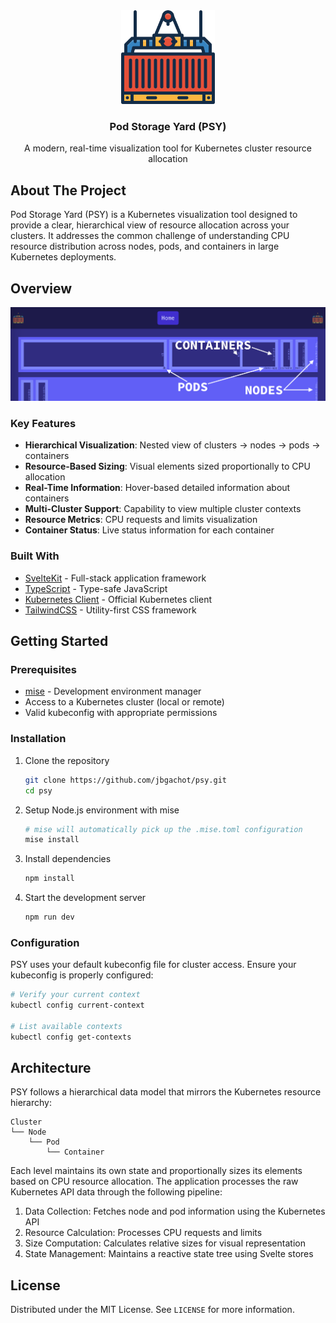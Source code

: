 <div align="center">
  <a href="#">
    <img src="./src/lib/images/psy.svg" alt="Logo" width="150" height="150">
  </a>

  <h3 align="center">Pod Storage Yard (PSY)</h3>

  <p align="center">
    A modern, real-time visualization tool for Kubernetes cluster resource allocation
  </p>
</div>

## About The Project

Pod Storage Yard (PSY) is a Kubernetes visualization tool designed to provide a clear, hierarchical view of resource allocation across your clusters. It addresses the common challenge of understanding CPU resource distribution across nodes, pods, and containers in large Kubernetes deployments.

## Overview

<img src="./capture.png" alt="Overview">

### Key Features

- **Hierarchical Visualization**: Nested view of clusters → nodes → pods → containers
- **Resource-Based Sizing**: Visual elements sized proportionally to CPU allocation
- **Real-Time Information**: Hover-based detailed information about containers
- **Multi-Cluster Support**: Capability to view multiple cluster contexts
- **Resource Metrics**: CPU requests and limits visualization
- **Container Status**: Live status information for each container

### Built With

- [SvelteKit](https://kit.svelte.dev) - Full-stack application framework
- [TypeScript](https://www.typescriptlang.org) - Type-safe JavaScript
- [Kubernetes Client](https://github.com/kubernetes-client/javascript) - Official Kubernetes client
- [TailwindCSS](https://tailwindcss.com) - Utility-first CSS framework

## Getting Started

### Prerequisites

- [mise](https://mise.jdx.dev) - Development environment manager
- Access to a Kubernetes cluster (local or remote)
- Valid kubeconfig with appropriate permissions

### Installation

1. Clone the repository

   ```sh
   git clone https://github.com/jbgachot/psy.git
   cd psy
   ```

2. Setup Node.js environment with mise

   ```sh
   # mise will automatically pick up the .mise.toml configuration
   mise install
   ```

3. Install dependencies

   ```sh
   npm install
   ```

4. Start the development server
   ```sh
   npm run dev
   ```

### Configuration

PSY uses your default kubeconfig file for cluster access. Ensure your kubeconfig is properly configured:

```sh
# Verify your current context
kubectl config current-context

# List available contexts
kubectl config get-contexts
```

## Architecture

PSY follows a hierarchical data model that mirrors the Kubernetes resource hierarchy:

```
Cluster
└── Node
    └── Pod
        └── Container
```

Each level maintains its own state and proportionally sizes its elements based on CPU resource allocation. The application processes the raw Kubernetes API data through the following pipeline:

1. Data Collection: Fetches node and pod information using the Kubernetes API
2. Resource Calculation: Processes CPU requests and limits
3. Size Computation: Calculates relative sizes for visual representation
4. State Management: Maintains a reactive state tree using Svelte stores

## License

Distributed under the MIT License. See `LICENSE` for more information.
